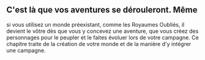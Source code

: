## C'est là que vos aventures se dérouleront. Même

si vous utilisez un monde préexistant, comme
les Royaumes Oubliés, il devient le vôtre dès que
vous y concevez une aventure, que vous créez
des personnages pour le peupler et le faites
évoluer lors de votre campagne. Ce chapitre
traite de la création de votre monde et de la
manière d'y intégrer une campagne.

